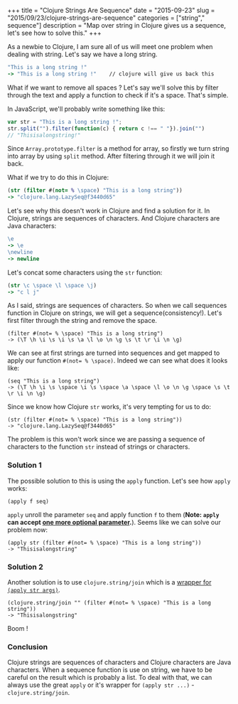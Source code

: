 +++
title = "Clojure Strings Are Sequence"
date = "2015-09-23"
slug = "2015/09/23/clojure-strings-are-sequence"
categories = ["string"," sequence"]
description = "Map over string in Clojure gives us a sequence, let's see how to solve this."
+++

As a newbie to Clojure, I am sure all of us will meet one problem when dealing with string. Let's say we have a long string.
```clojure
"This is a long string !"
-> "This is a long string !"    // clojure will give us back this
```
<!-- more -->
What if we want to remove all spaces ? Let's say we'll solve this by filter through the text and apply a function to check if it's a space. That's simple. 

In JavaScript, we'll probably write something like this:
```javascript
var str = "This is a long string !";
str.split("").filter(function(c) { return c !== " "}).join("")
// "Thisisalongstring!"
```

Since `Array.prototype.filter` is a method for array, so firstly we turn string into array by using `split` method. After filtering through it we will join it back.

What if we try to do this in Clojure:
```clojure
(str (filter #(not= % \space) "This is a long string"))
-> "clojure.lang.LazySeq@f3440d65"
```

Let's see why this doesn't work in Clojure and find a solution for it.
In Clojure, strings are sequences of characters. And Clojure characters are Java characters:
```clojure
\e
-> \e
\newline
-> newline
```

Let's concat some characters using the `str` function:
```clojure
(str \c \space \l \space \j)
-> "c l j"
```

As I said, strings are sequences of characters. So when we call sequences function in Clojure on strings, we will get a sequence(consistency!). Let's first filter through the string and remove the space.
```
(filter #(not= % \space) "This is a long string")
-> (\T \h \i \s \i \s \a \l \o \n \g \s \t \r \i \n \g)
```

We can see at first strings are turned into sequences and get mapped to apply our function `#(not= % \space)`. Indeed we can see what does it looks like:
```
(seq "This is a long string")
-> (\T \h \i \s \space \i \s \space \a \space \l \o \n \g \space \s \t \r \i \n \g)
```

Since we know how Clojure `str` works, it's very tempting for us to do:
```
(str (filter #(not= % \space) "This is a long string"))
-> "clojure.lang.LazySeq@f3440d65"
```
The problem is this won't work since we are passing a sequence of characters to the function `str` instead of strings or characters.

### Solution 1
The possible solution to this is using the `apply` function. Let's see how `apply` works:
```
(apply f seq)
```
`apply` unroll the parameter `seq` and apply function `f` to them (**Note: `apply` can accept [one more optional parameter](https://clojuredocs.org/clojure.core/apply).**). Seems like we can solve our problem now:
```
(apply str (filter #(not= % \space) "This is a long string"))
-> "Thisisalongstring"
```

### Solution 2
Another solution is to use `clojure.string/join` which is a [wrapper for `(apply str args)`](https://github.com/clojure/clojure/blob/a752736c1a14dce31e2f1cc30adde741328b4b12/src/clj/clojure/string.clj#L183).
```
(clojure.string/join "" (filter #(not= % \space) "This is a long string"))
-> "Thisisalongstring"
```
Boom !

### Conclusion
Clojure strings are sequences of characters and Clojure characters are Java characters. When a sequence function is use on string, we have to be careful on the result which is probably a list. To deal with that, we can always use the great `apply` or it's wrapper for `(apply str ...)` - `clojure.string/join`.
